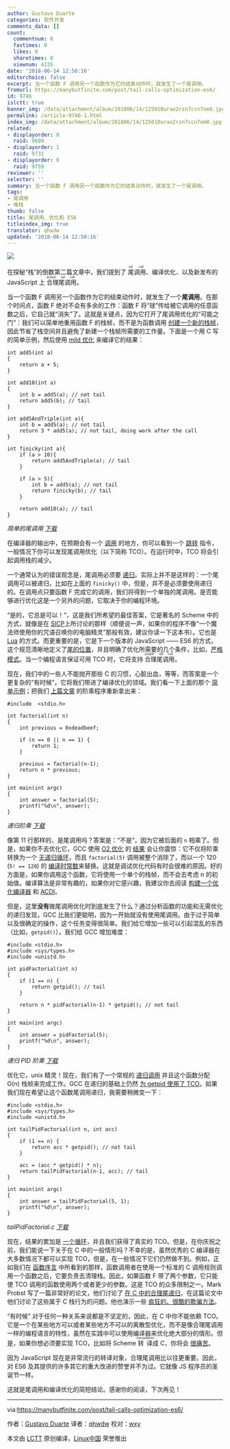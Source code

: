 ```yaml
---
author: Gustavo Duarte
categories: 软件开发
comments_data: []
count:
  commentnum: 0
  favtimes: 0
  likes: 0
  sharetimes: 0
  viewnum: 4235
date: '2018-06-14 12:50:16'
editorchoice: false
excerpt: 当一个函数 F 调用另一个函数作为它的结束动作时，就发生了一个尾调用。
fromurl: https://manybutfinite.com/post/tail-calls-optimization-es6/
id: 9746
islctt: true
banner_img: /data/attachment/album/201806/14/125010urao2rzn7ccn7om0.jpg
permalink: /article-9746-1.html
index_img: /data/attachment/album/201806/14/125010urao2rzn7ccn7om0.jpg.thumb.jpg
related:
- displayorder: 0
  raid: 9609
- displayorder: 1
  raid: 9731
- displayorder: 0
  raid: 9759
reviewer: ''
selector: ''
summary: 当一个函数 F 调用另一个函数作为它的结束动作时，就发生了一个尾调用。
tags:
- 尾调用
- 堆栈
thumb: false
title: 尾调用、优化和 ES6
titleindex_img: true
translator: qhwdw
updated: '2018-06-14 12:50:16'
---
```


![](/data/attachment/album/201806/14/125010urao2rzn7ccn7om0.jpg)


在探秘“栈”的倒数第二篇文章中，我们提到了<ruby> 尾调用 <rt>  tail call </rt></ruby>、编译优化、以及新发布的 JavaScript 上<ruby> 合理尾调用 <rt>  proper tail call </rt></ruby>。


当一个函数 F 调用另一个函数作为它的结束动作时，就发生了一个**尾调用**。在那个时间点，函数 F 绝对不会有多余的工作：函数 F 将“球”传给被它调用的任意函数之后，它自己就“消失”了。这就是关键点，因为它打开了尾调用优化的“可能之门”：我们可以简单地重用函数 F 的栈帧，而不是为函数调用 [创建一个新的栈帧](https://manybutfinite.com/post/journey-to-the-stack)，因此节省了栈空间并且避免了新建一个栈帧所需要的工作量。下面是一个用 C 写的简单示例，然后使用 [mild 优化](https://github.com/gduarte/blog/blob/master/code/x86-stack/asm-tco.sh) 来编译它的结果：



```
int add5(int a)
{
    return a + 5;
}

int add10(int a)
{
    int b = add5(a); // not tail
    return add5(b); // tail
}

int add5AndTriple(int a){
    int b = add5(a); // not tail
    return 3 * add5(a); // not tail, doing work after the call
}

int finicky(int a){
    if (a > 10){
        return add5AndTriple(a); // tail
    }

    if (a > 5){
        int b = add5(a); // not tail
        return finicky(b); // tail
    }

    return add10(a); // tail
}

```

*简单的尾调用 [下载](https://manybutfinite.com/code/x86-stack/tail.c)*


在编译器的输出中，在预期会有一个 [调用](https://github.com/gduarte/blog/blob/master/code/x86-stack/tail.s#L37-L39) 的地方，你可以看到一个 [跳转](https://github.com/gduarte/blog/blob/master/code/x86-stack/tail-tco.s#L27) 指令，一般情况下你可以发现尾调用优化（以下简称 TCO）。在运行时中，TCO 将会引起调用栈的减少。


一个通常认为的错误观念是，尾调用必须要 [递归](https://manybutfinite.com/post/recursion/)。实际上并不是这样的：一个尾调用可以被递归，比如在上面的 `finicky()` 中，但是，并不是必须要使用递归的。在调用点只要函数 F 完成它的调用，我们将得到一个单独的尾调用。是否能够进行优化这是一个另外的问题，它取决于你的编程环境。


“是的，它总是可以！”，这是我们所希望的最佳答案，它是著名的 Scheme 中的方式，就像是在 [SICP](https://mitpress.mit.edu/sites/default/files/sicp/full-text/book/book-Z-H-11.html)上所讨论的那样（顺便说一声，如果你的程序不像“一个魔法师使用你的咒语召唤你的电脑精灵”那般有效，建议你读一下这本书）。它也是 [Lua](http://www.lua.org/pil/6.3.html) 的方式。而更重要的是，它是下一个版本的 JavaScript —— ES6 的方式，这个规范清晰地定义了[尾的位置](https://people.mozilla.org/%7Ejorendorff/es6-draft.html#sec-tail-position-calls)，并且明确了优化所需要的几个条件，比如，[严格模式](https://people.mozilla.org/%7Ejorendorff/es6-draft.html#sec-strict-mode-code)。当一个编程语言保证可用 TCO 时，它将支持<ruby> 合理尾调用 <rt>  proper tail call </rt></ruby>。


现在，我们中的一些人不能抛开那些 C 的习惯，心脏出血，等等，而答案是一个更复杂的“有时候”，它将我们带进了编译优化的领域。我们看一下上面的那个 [简单示例](https://github.com/gduarte/blog/blob/master/code/x86-stack/tail.c)；把我们 [上篇文章](/article-9609-1.html) 的阶乘程序重新拿出来：



```
#include  <stdio.h>

int factorial(int n)
{
    int previous = 0xdeadbeef;

    if (n == 0 || n == 1) {
        return 1;
    }

    previous = factorial(n-1);
    return n * previous;
}

int main(int argc)
{
    int answer = factorial(5);
    printf("%d\n", answer);
}

```

*递归阶乘 [下载](https://manybutfinite.com/code/x86-stack/factorial.c)*


像第 11 行那样的，是尾调用吗？答案是：“不是”，因为它被后面的 `n` 相乘了。但是，如果你不去优化它，GCC 使用 [O2 优化](https://gcc.gnu.org/onlinedocs/gcc/Optimize-Options.html) 的 [结果](https://github.com/gduarte/blog/blob/master/code/x86-stack/factorial-o2.s) 会让你震惊：它不仅将阶乘转换为一个 [无递归循环](https://github.com/gduarte/blog/blob/master/code/x86-stack/factorial-o2.s#L16-L19)，而且 `factorial(5)` 调用被整个消除了，而以一个 120 (`5! == 120`) 的 [编译时常数](https://github.com/gduarte/blog/blob/master/code/x86-stack/factorial-o2.s#L38)来替换。这就是调试优化代码有时会很难的原因。好的方面是，如果你调用这个函数，它将使用一个单个的栈帧，而不会去考虑 n 的初始值。编译算法是非常有趣的，如果你对它感兴趣，我建议你去阅读 [构建一个优化编译器](http://www.amazon.com/Building-Optimizing-Compiler-Bob-Morgan-ebook/dp/B008COCE9G/) 和 [ACDI](http://www.amazon.com/Advanced-Compiler-Design-Implementation-Muchnick-ebook/dp/B003VM7GGK/)。


但是，这里**没有**做尾调用优化时到底发生了什么？通过分析函数的功能和无需优化的递归发现，GCC 比我们更聪明，因为一开始就没有使用尾调用。由于过于简单以及很确定的操作，这个任务变得很简单。我们给它增加一些可以引起混乱的东西（比如，`getpid()`），我们给 GCC 增加难度：



```
#include <stdio.h> 
#include <sys/types.h>
#include <unistd.h>

int pidFactorial(int n)
{
    if (1 == n) {
        return getpid(); // tail
    }

    return n * pidFactorial(n-1) * getpid(); // not tail
}

int main(int argc)
{
    int answer = pidFactorial(5);
    printf("%d\n", answer);
}

```

*递归 PID 阶乘 [下载](https://manybutfinite.com/code/x86-stack/pidFactorial.c)*


优化它，unix 精灵！现在，我们有了一个常规的 [递归调用](https://github.com/gduarte/blog/blob/master/code/x86-stack/pidFactorial-o2.s#L20) 并且这个函数分配 O(n) 栈帧来完成工作。GCC 在递归的基础上仍然 [为 getpid 使用了 TCO](https://github.com/gduarte/blog/blob/master/code/x86-stack/pidFactorial-o2.s#L43)。如果我们现在希望让这个函数尾调用递归，我需要稍微变一下：



```
#include <stdio.h>
#include <sys/types.h>
#include <unistd.h>

int tailPidFactorial(int n, int acc)
{
    if (1 == n) {
        return acc * getpid(); // not tail
    }

    acc = (acc * getpid() * n);
    return tailPidFactorial(n-1, acc); // tail
}

int main(int argc)
{
    int answer = tailPidFactorial(5, 1);
    printf("%d\n", answer);
}

```

*tailPidFactorial.c [下载](https://manybutfinite.com/code/x86-stack/tailPidFactorial.c)*


现在，结果的累加是 [一个循环](https://github.com/gduarte/blog/blob/master/code/x86-stack/tailPidFactorial-o2.s#L22-L27)，并且我们获得了真实的 TCO。但是，在你庆祝之前，我们能说一下关于在 C 中的一般情形吗？不幸的是，虽然优秀的 C 编译器在大多数情况下都可以实现 TCO，但是，在一些情况下它们仍然做不到。例如，正如我们在 [函数序言](https://manybutfinite.com/post/epilogues-canaries-buffer-overflows/) 中所看到的那样，函数调用者在使用一个标准的 C 调用规则调用一个函数之后，它要负责去清理栈。因此，如果函数 F 带了两个参数，它只能使 TCO 调用的函数使用两个或者更少的参数。这是 TCO 的众多限制之一。Mark Probst 写了一篇非常好的论文，他们讨论了 [在 C 中的合理尾递归](http://www.complang.tuwien.ac.at/schani/diplarb.ps)，在这篇论文中他们讨论了这些属于 C 栈行为的问题。他也演示一些 [疯狂的、很酷的欺骗方法](http://www.complang.tuwien.ac.at/schani/jugglevids/index.html)。


“有时候” 对于任何一种关系来说都是不坚定的，因此，在 C 中你不能依赖 TCO。它是一个在某些地方可以或者某些地方不可以的离散型优化，而不是像合理尾调用一样的编程语言的特性，虽然在实践中可以使用编译器来优化绝大部分的情形。但是，如果你想必须要实现 TCO，比如将 Scheme <ruby> 转译 <rt>  transpilation </rt></ruby>成 C，你将会 [很痛苦](http://en.wikipedia.org/wiki/Tail_call#Through_trampolining)。


因为 JavaScript 现在是非常流行的转译对象，合理尾调用比以往更重要。因此，对 ES6 及其提供的许多其它的重大改进的赞誉并不为过。它就像 JS 程序员的圣诞节一样。


这就是尾调用和编译优化的简短结论。感谢你的阅读，下次再见！




---


via:<https://manybutfinite.com/post/tail-calls-optimization-es6/>


作者：[Gustavo Duarte](http://duartes.org/gustavo/blog/about/) 译者：[qhwdw](https://github.com/qhwdw) 校对：[wxy](https://github.com/wxy)


本文由 [LCTT](https://github.com/LCTT/TranslateProject) 原创编译，[Linux中国](https://linux.cn/) 荣誉推出